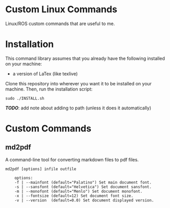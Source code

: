 # Custom Linux Commands
Linux/ROS custom commands that are useful to me.

# Installation

This command library assumes that you already have the following installed on your machine:

- a version of LaTex (like texlive)

Clone this repository into wherever you want it to be installed on your machine. Then, run the installation script:

```
sudo ./INSTALL.sh
```

_**TODO**_: add note about adding to path (unless it does it automatically)

# Custom Commands

## md2pdf

A command-line tool for converting markdown files to pdf files.

```
md2pdf [options] infile outfile

	options:
	-f | --mainfont (default="Palatino") Set main document font.
	-s | --sansfont (default="Helvetica") Set document sansfont.
	-m | --monofont (default="Menlo") Set document monofont.
	-x | --fontsize (default=12) Set document font size.
	-v | --version  (default=0.0) Set document displayed version.
```
